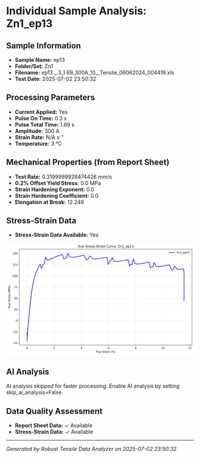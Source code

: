 # Individual Sample Analysis: Zn1_ep13

## Sample Information
- **Sample Name:** ep13
- **Folder/Set:** Zn1
- **Filename:** ep13 _.3_1.69_300A_10__Tensile_06062024_004419.xls
- **Test Date:** 2025-07-02 23:50:32

## Processing Parameters
- **Current Applied:** Yes
- **Pulse On Time:** 0.3 s
- **Pulse Total Time:** 1.69 s
- **Amplitude:** 300 A
- **Strain Rate:** N/A s⁻¹
- **Temperature:** 3 °C

## Mechanical Properties (from Report Sheet)
- **Test Rate:** 0.3199999928474426 mm/s
- **0.2% Offset Yield Stress:** 0.0 MPa
- **Strain Hardening Exponent:** 0.0
- **Strain Hardening Coefficient:** 0.0
- **Elongation at Break:** 12.249

## Stress-Strain Data
- **Stress-Strain Data Available:** Yes

![Stress-Strain Curve](../individual_plots/plot_Zn1_ep13.png)

## AI Analysis

AI analysis skipped for faster processing. Enable AI analysis by setting skip_ai_analysis=False.

## Data Quality Assessment
- **Report Sheet Data:** ✓ Available
- **Stress-Strain Data:** ✓ Available

---
*Generated by Robust Tensile Data Analyzer on 2025-07-02 23:50:32*
